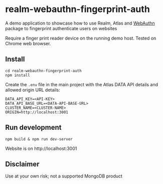 # realm-webauthn-fingerprint-auth
A demo application to showcase how to use Realm, Atlas and [WebAuthn](https://webauthn.guide/) package to fingerprint authenticate users on websites

Require a finger print reader device on the running demo host. Tested on Chrome web browser.

## Install
```
cd realm-webauthn-fingerprint-auth
npm install
```

Create the `.env` file in the main project with the Atlas DATA API details and allowed origin URL details:
```
DATA_API_KEY=<API-KEY>
DATA_API_BASE_URL=<DATA-API-BASE-URL>
CLUSTER_NAME=<CLUSTER-NAME>
ORIGIN=http://localhost:3001
```

## Run development
```
npm build & npm run dev-server
```

Website is on http://localhost:3001

## Disclaimer

Use at your own risk; not a supported MongoDB product
